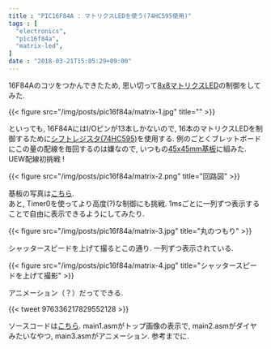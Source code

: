 ```yaml
---
title : "PIC16F84A : マトリクスLEDを使う(74HC595使用)"
tags : [
  "electronics",
  "pic16f84a",
  "matrix-led",
]
date : "2018-03-21T15:05:29+09:00"
---
```


16F84Aのコツをつかんできたため, 思い切って[8x8マトリクスLED](http://www.akiba-led.jp/product/1068)の制御をしてみた.
<!--more-->

{{< figure src="/img/posts/pic16f84a/matrix-1.jpg" title="" >}}

といっても, 16F84AにはI/Oピンが13本しかないので, 16本のマトリクスLEDを制御するために[シフトレジスタ(74HC595)](http://akizukidenshi.com/catalog/g/gI-08605/)を使用する.
例のごとくブレットボードにこの量の配線を毎回するのは嫌なので, いつもの[45x45mm基板](http://akizukidenshi.com/catalog/g/gP-11735/)に組みた. UEW配線初挑戦 ! 

{{< figure src="/img/posts/pic16f84a/matrix-2.png" title="回路図" >}}

基板の写真は[こちら](https://lh3.googleusercontent.com/-PZ5c4euMezw/WrI11CaCcZI/AAAAAAAAJCw/Dba29eeOBdYw3Wnz4I8xtu5J_V4SQRw-wCE0YBhgL/s1024/DSCF0286-COLLAGE.jpg).   
あと, Timer0を使ってより高度(?)な制御にも挑戦. 1msごとに一列ずつ表示することで自由に表示できるようにしてみたり.

{{< figure src="/img/posts/pic16f84a/matrix-3.jpg" title="丸のつもり" >}}

シャッタースピードを上げて撮るとこの通り. 一列ずつ表示されている.

{{< figure src="/img/posts/pic16f84a/matrix-4.jpg" title="シャッタースピードを上げて撮影" >}}

アニメーション（？）だってできる.

{{< tweet 976336217829552128 >}}

ソースコードは[こちら](https://gist.github.com/siubiang/fda8e0cb926c7603b90fe39fcf1147e4). main1.asmがトップ画像の表示で, main2.asmがダイヤみたいなやつ, main3.asmがアニメーション. 参考までに.   
